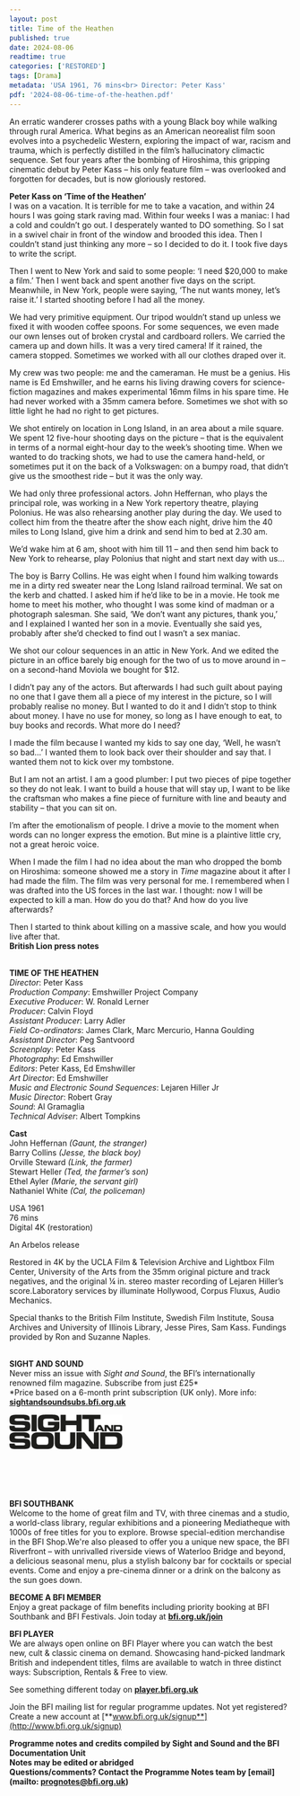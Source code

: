 ```yaml
---
layout: post
title: Time of the Heathen
published: true
date: 2024-08-06
readtime: true
categories: ['RESTORED']
tags: [Drama]
metadata: 'USA 1961, 76 mins<br> Director: Peter Kass'
pdf: '2024-08-06-time-of-the-heathen.pdf'
---
```


An erratic wanderer crosses paths with a young Black boy while walking through rural America. What begins as an American neorealist film soon evolves into a psychedelic Western, exploring the impact of war, racism and trauma, which is perfectly distilled in the film’s hallucinatory climactic sequence. Set four years after the bombing of Hiroshima, this gripping cinematic debut by Peter Kass – his only feature film – was overlooked and forgotten for decades, but is now gloriously restored.  

**Peter Kass on ‘Time of the Heathen’**  
I was on a vacation. It is terrible for me to take a vacation, and within 24 hours I was going stark raving mad. Within four weeks I was a maniac: I had a cold and couldn’t go out. I desperately wanted to DO something. So I sat in a swivel chair in front of the window and brooded this idea. Then I couldn’t stand just thinking any more – so I decided to do it. I took five days to write the script.

Then I went to New York and said to some people: ‘I need $20,000 to make a film.’ Then I went back and spent another five days on the script. Meanwhile, in New York, people were saying, ‘The nut wants money, let’s raise it.’ I started shooting before I had all the money.

We had very primitive equipment. Our tripod wouldn’t stand up unless we fixed it with wooden coffee spoons. For some sequences, we even made our own lenses out of broken crystal and cardboard rollers. We carried the camera up and down hills. It was a very tired camera! If it rained, the camera stopped. Sometimes we worked with all our clothes draped over it.

My crew was two people: me and the cameraman. He must be a genius. His name is Ed Emshwiller, and he earns his living drawing covers for science-fiction magazines and makes experimental 16mm films in his spare time. He had never worked with a 35mm camera before. Sometimes we shot with so little light he had no right to get pictures.

We shot entirely on location in Long Island, in an area about a mile square. We spent 12 five-hour shooting days on the picture – that is the equivalent in terms of a normal eight-hour day to the week’s shooting time. When we wanted to do tracking shots, we had to use the camera hand-held, or sometimes put it on the back of a Volkswagen: on a bumpy road, that didn’t give us the smoothest ride – but it was the only way.

We had only three professional actors. John Heffernan, who plays the principal role, was working in a New York repertory theatre, playing Polonius. He was also rehearsing another play during the day. We used to collect him from the theatre after the show each night, drive him the 40 miles to Long Island, give him a drink and send him to bed at 2.30 am.

We’d wake him at 6 am, shoot with him till 11 – and then send him back to New York to rehearse, play Polonius that night and start next day with us…

The boy is Barry Collins. He was eight when I found him walking towards me in a dirty red sweater near the Long Island railroad terminal. We sat on the kerb and chatted. I asked him if he’d like to be in a movie. He took me home to meet his mother, who thought I was some kind of madman or a photograph salesman. She said, ‘We don’t want any pictures, thank you,’ and I explained I wanted her son in a movie. Eventually she said yes, probably after she’d checked to find out I wasn’t a sex maniac.

We shot our colour sequences in an attic in New York. And we edited the picture in an office barely big enough for the two of us to move around in – on a second-hand Moviola we bought for $12.

I didn’t pay any of the actors. But afterwards I had such guilt about paying no one that I gave them all a piece of my interest in the picture, so I will probably realise no money. But I wanted to do it and I didn’t stop to think about money. I have no use for money, so long as I have enough to eat, to buy books and records. What more do I need?

I made the film because I wanted my kids to say one day, ‘Well, he wasn’t so bad…’ I wanted them to look back over their shoulder and say that. I wanted them not to kick over my tombstone.

But I am not an artist. I am a good plumber: I put two pieces of pipe together so they do not leak. I want to build a house that will stay up, I want to be like the craftsman who makes a fine piece of furniture with line and beauty and stability – that you can sit on.

I’m after the emotionalism of people. I drive a movie to the moment when words can no longer express the emotion. But mine is a plaintive little cry, not a great heroic voice.

When I made the film I had no idea about the man who dropped the bomb on Hiroshima: someone showed me a story in _Time_ magazine about it after I had made the film. The film was very personal for me. I remembered when I was drafted into the US forces in the last war. I thought: now I will be expected to kill a man. How do you do that? And how do you live afterwards?

Then I started to think about killing on a massive scale, and how you would live after that.  
**British Lion press notes**
<br><br>

**TIME OF THE HEATHEN**  
_Director_: Peter Kass  
_Production Company_: Emshwiller Project Company  
_Executive Producer_: W. Ronald Lerner  
_Producer_: Calvin Floyd  
_Assistant Producer_: Larry Adler  
_Field Co-ordinators_: James Clark,  Marc Mercurio, Hanna Goulding  
_Assistant Director_: Peg Santvoord  
_Screenplay_: Peter Kass  
_Photography_: Ed Emshwiller  
_Editors_: Peter Kass, Ed Emshwiller  
_Art Director_: Ed Emshwiller  
_Music and Electronic Sound Sequences_:  Lejaren Hiller Jr  
_Music Director_: Robert Gray  
_Sound_: Al Gramaglia  
_Technical Adviser_: Albert Tompkins

**Cast**  
John Heffernan _(Gaunt, the stranger)_  
Barry Collins _(Jesse, the black boy)_  
Orville Steward _(Link, the farmer)_  
Stewart Heller _(Ted, the farmer’s son)_  
Ethel Ayler _(Marie, the servant girl)_  
Nathaniel White _(Cal, the policeman)_

USA 1961  
76 mins  
Digital 4K (restoration)

An Arbelos release

Restored in 4K by the UCLA Film & Television Archive and Lightbox Film Center, University of the Arts from the 35mm original picture and track negatives, and the original ¼ in. stereo master recording of Lejaren Hiller’s score.Laboratory services by illuminate Hollywood, Corpus Fluxus, Audio Mechanics.

Special thanks to the British Film Institute, Swedish Film Institute, Sousa Archives and University of Illinois Library, Jesse Pires, Sam Kass. Fundings provided by Ron and Suzanne Naples.
<br><br>

**SIGHT AND SOUND**<br>
Never miss an issue with _Sight and Sound_, the BFI’s internationally renowned film magazine. Subscribe from just £25*<br>
*Price based on a 6-month print subscription (UK only). More info: [**sightandsoundsubs.bfi.org.uk**](https://sightandsoundsubs.bfi.org.uk/subscribe)

<img style="float: left;" src="/img/sight-and-sound.jpg" width="40%" height="40%"><br><br><br><br><br><br><br><br>

**BFI SOUTHBANK**  
Welcome to the home of great film and TV, with three cinemas and a studio, a world-class library, regular exhibitions and a pioneering Mediatheque with 1000s of free titles for you to explore. Browse special-edition merchandise in the BFI Shop.We&#39;re also pleased to offer you a unique new space, the BFI Riverfront – with unrivalled riverside views of Waterloo Bridge and beyond, a delicious seasonal menu, plus a stylish balcony bar for cocktails or special events. Come and enjoy a pre-cinema dinner or a drink on the balcony as the sun goes down.  

**BECOME A BFI MEMBER**  
Enjoy a great package of film benefits including priority booking at BFI Southbank and BFI Festivals. Join today at [**bfi.org.uk/join**](http://www.bfi.org.uk/join)  

**BFI PLAYER**  
 We are always open online on BFI Player where you can watch the best new, cult &amp; classic cinema on demand. Showcasing hand-picked landmark British and independent titles, films are available to watch in three distinct ways: Subscription, Rentals &amp; Free to view.  

See something different today on [**player.bfi.org.uk**](https://player.bfi.org.uk)  

Join the BFI mailing list for regular programme updates. Not yet registered? Create a new account at [**www.bfi.org.uk/signup**](http://www.bfi.org.uk/signup)

**Programme notes and credits compiled by Sight and Sound and the BFI Documentation Unit  
Notes may be edited or abridged  
Questions/comments? Contact the Programme Notes team by [email](mailto: prognotes@bfi.org.uk)**


<!--stackedit_data:
eyJoaXN0b3J5IjpbMTYxMTI4Nzg0N119
-->
